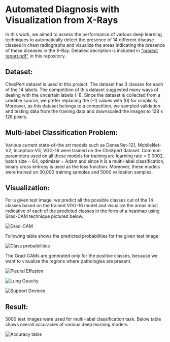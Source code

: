 # Automated Diagnosis with Visualization from X-Rays
In this work, we aimed to assess the performance of various deep learning techniques to automatically detect the presence of 14 different disease classes in chest radiographs and visualize the areas indicating the presence of these diseases in the X-Ray. Detailed decription is included in <a href="https://github.com/santoshd97/Automated-Diagnosis-with-Visualization-from-X-Rays/blob/master/Project%20Report.pdf">"project report.pdf"</a> in this repository.

<h2>Dataset:</h2>
ChexPert dataset is used in this project. The dataset has 3 classes for each of the 14 labels. The competition of this dataset suggested many ways of dealing with the uncertain labels (-1). Since the dataset is collected from a credible source, we prefer replacing the (-1) values with (0) for simplicity. Moreover, as this dataset belongs to a competition, we sampled validation and testing data from the training data and downscaled the images to 128 x 128 pixels.

<h2>Multi-label Classification Problem:</h2>
Various current state-of-the art models such as DenseNet-121, MobileNet-V2, Inception-V3, VGG-16 were trained on the CheXpert dataset. Common parameters used on all these models for training are learning rate = 0.0002, batch size = 64, optimizer = Adam and since it is a multi-label classification, binary cross entropy is used as the loss function. Moreover, these models were trained on 30,000 training samples and 5000 validation samples.

<h2>Visualization:</h2>
For a given test image, we predict all the possible classes out of the 14 classes based on the trained VGG-16 model and visualize the areas most indicative of each of the predicted classes in the form of a heatmap using Grad-CAM technique pictured below. 

![Grad-CAM](https://github.com/santoshd97/Automated-Diagnosis-with-Visualization-from-X-Rays/blob/master/images/gradcam.png)

Following table shows the predicted probabilities for the given test image:

![Class probaibilities](https://github.com/santoshd97/Automated-Diagnosis-with-Visualization-from-X-Rays/blob/master/images/Class%20probabilities.png)

The Grad-CAMs are generated only for the positive classes, because we want to visualize the regions where pathologies are present.

![Pleural Effusion](https://github.com/santoshd97/Automated-Diagnosis-with-Visualization-from-X-Rays/blob/master/images/Class%20-%20Pleural%20Effusion.png)

![Lung Opacity](https://github.com/santoshd97/Automated-Diagnosis-with-Visualization-from-X-Rays/blob/master/images/Class%20-%20Lung%20Opacity.png)

![Support Devices](https://github.com/santoshd97/Automated-Diagnosis-with-Visualization-from-X-Rays/blob/master/images/Class%20-%20Support%20Devices.png)

<h2>Result:</h2>
5000 test images were used for multi-label classification task. Below table shows overall accuracies of various deep learning models:<br>

![Accuracy table](https://github.com/santoshd97/Automated-Diagnosis-with-Visualization-from-X-Rays/blob/master/images/Accuracy.png)
